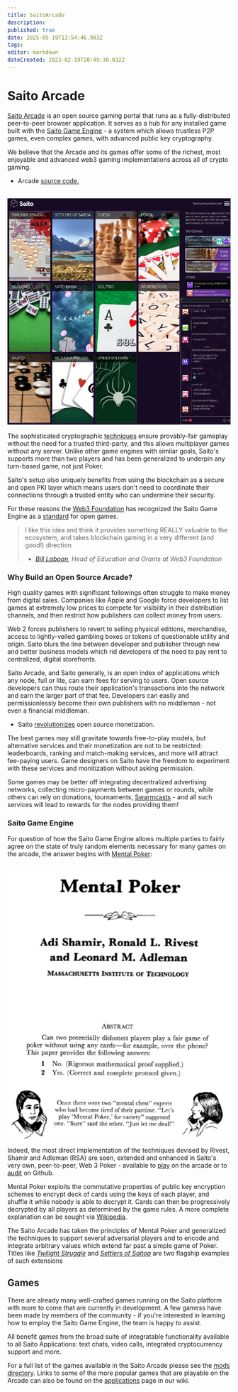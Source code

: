 ```yaml
---
title: SaitoArcade
description: 
published: true
date: 2025-05-19T13:54:46.903Z
tags: 
editor: markdown
dateCreated: 2023-02-19T20:49:30.032Z
---
```


# Saito Arcade

[Saito Arcade](https://saito.io/arcade/) is an open source gaming portal that runs as a fully-distributed peer-to-peer browser application. It serves as a hub for any installed game built with the [Saito Game Engine](#mentalPoker) - a system which allows trustless P2P games, even complex games, with advanced public key cryptography.

We believe that the Arcade and its games offer some of the richest, most enjoyable and advanced web3 gaming implementations across all of crypto gaming.

- Arcade [source code.](https://github.com/SaitoTech/saito-lite-rust/tree/master/mods/arcade)

<br>
<img src="/arcade-updated.png" style="maxwidth: 600px;">

The sophisticated cryptographic [techniques](#mentalPoker) ensure provably-fair gameplay without the need for a trusted third-party, and this allows multiplayer games without any server. Unlike other game engines with similar goals, Saito's supports more than two players and has been generalized to underpin any turn-based game, not just Poker.

Saito's setup also uniquely benefits from using the blockchain as a secure and open PKI layer which means users don't need to coordinate their connections through a trusted entity who can undermine their security.

<!--But all games, regardless of whether they rely on complex cryptographic operations or simply single-player experiences, benefit from the Saito Consensus's natural ability to fund open source applications by allowing service providers to earn their share of payment for any transactions generated by the games.-->

For these reasons the [Web3 Foundation](https://web3.foundation/) has recognized the Saito Game Engine as a [standard](https://github.com/w3f/Grants-Program/blob/master/applications/saito-game-protocol-and-engine.md) for open games.

> I like this idea and think it provides something REALLY valuable to the ecosystem, and takes blockchain gaming in a very different (and good!) direction
> - *[Bill Laboon](https://github.com/w3f/Grants-Program/pull/73#issuecomment-713638248), Head of Education and Grants at Web3 Foundation*

### <div id="betterBusiness"> Why Build an Open Source Arcade? </div>

High quality games with significant followings often struggle to make money from digital sales. Companies like Apple and Google force developers to list games at extremely low prices to compete for visibility in their distribution channels, and then restrict how publishers can collect money from users.

Web 2 forces publishers to revert to selling physical editions, merchandise, access to lightly-veiled gambling boxes or tokens of questionable utility and origin. Saito blurs the line between developer and publisher through new and better business models which rid developers of the need to pay rent to centralized, digital storefronts.

Saito Arcade, and Saito generally, is an open index of applications which any node, full or lite, can earn fees for serving to users. Open source developers can thus route their application's transactions into the network and earn the larger part of that fee. Developers can easily and permissionlessly become their own publishers with no middleman - not even a financial middleman.

- Saito [revolutionizes](https://medium.com/@0xluminous/the-future-of-open-source-software-7c77592f8f24) open source monetization.

The best games may still gravitate towards free-to-play models, but alternative services and their monetization are not to be restricted: leaderboards, ranking and match-making services, and more will attract fee-paying users. Game designers on Saito have the freedom to experiment with these services and monitization without asking permission.

Some games may be better off integrating decentralized advertising networks, collecting micro-payments between games or rounds, while others can rely on donations, tournaments, [Swarmcasts](https://wiki.saito.io/en/tech/applications/swarmcast) - and all such services will lead to rewards for the nodes providing them!

### <div id="mentalPoker"> Saito Game Engine </div>

For question of how the Saito Game Engine allows multiple parties to fairly agree on the state of truly random elements necessary for many games on the arcade, the answer begins with [Mental Poker](https://people.csail.mit.edu/rivest/pubs/SRA81.pdf):

  <br>
<div style="display: flex; justify-content: center;">
    <img src="/mentalpoker.png" alt="Mental Poker; Adi Shamir, Ronald L. Rivest and Leanard M. Adleman; MASSACHUSETTS INSTITUTE OF TECHNOLOGY; ABSTRACT Can two potentially dishonest players play a fair game of poker without using any cards-for example, over the phone? This paper provides the following answers: 1. No. (Rigorous mathemmatical proof supplied.) 2. Yes. (Correct and complete protocol given.); Once there were two 'mental chess' experts who had become tired of their passtime. 'Let's play 'Mental Mpoker,' for variety' suggested one. 'Sure' said the other,' Just let me deal!'">
</div>

Indeed, the most direct implementation of the techniques devised by Rivest, Shamir and Adleman (RSA) are seen, extended and enhanced in Saito's very own, peer-to-peer, Web 3 Poker - available to [play](https://saito.io/arcade) on the arcade or to [audit](https://github.com/SaitoTech/saito-lite-rust/tree/master/mods/poker) on Github.

Mental Poker exploits the commutative properties of public key encryption schemes to encrypt deck of cards using the keys of each player, and shuffle it while nobody is able to decrypt it. Cards can then be progressively decrypted by all players as determined by the game rules. A more complete explanation can be sought via [Wikipedia](https://en.wikipedia.org/wiki/Mental_poker).

The Saito Arcade has taken the principles of Mental Poker and generalized the techniques to support several adversarial players and to encode and integrate arbitrary values which extend far past a simple game of Poker. Titles like [*Twilight Struggle*](/tech/applications/twilight) and [*Settlers of Saitoa*](/tech/applications/settlers) are two flagship examples of such extensions

## Games

There are already many well-crafted games running on the Saito platform with more to come that are currently in development. A few gamess have been made by members of the community - if you're interested in learning how to employ the Saito Game Engine, the team is happy to assist.

All benefit games from the broad suite of integratable functionality available to all Saito Applications: text chats, video calls, integrated cryptocurrency support and more.

For a full list of the games available in the Saito Arcade please see the [mods directory](https://github.com/SaitoTech/saito-lite-rust/tree/master/mods). Links to some of the more popular games that are playable on the Arcade can also be found on the [applications](/tech/applications) page in our wiki.
